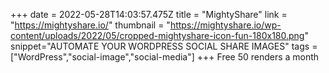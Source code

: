 +++
date = 2022-05-28T14:03:57.475Z
title = "MightyShare"
link = "https://mightyshare.io/"
thumbnail = "https://mightyshare.io/wp-content/uploads/2022/05/cropped-mightyshare-icon-fun-180x180.png"
snippet="AUTOMATE YOUR WORDPRESS SOCIAL SHARE IMAGES"
tags = ["WordPress","social-image","social-media"]
+++
Free 50 renders a month
